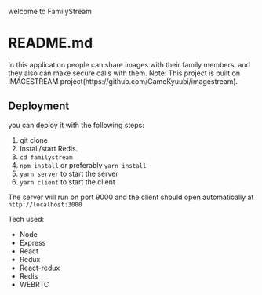 welcome to FamilyStream
<h1>README.md</h1>
In this application people can share images with their family members, and they also can make secure calls with them.
Note: This project is built on IMAGESTREAM project(https://github.com/GameKyuubi/imagestream).

<h2>Deployment</h2>
you can deploy it with the following steps:

1. git clone
2. Install/start Redis.
3. `cd familystream`
4. `npm install` or preferably `yarn install`
5. `yarn server` to start the server
6. `yarn client` to start the client

The server will run on port 9000 and the client should open automatically at `http://localhost:3000`

Tech used:
* Node
* Express
* React
* Redux
* React-redux
* Redis
* WEBRTC
